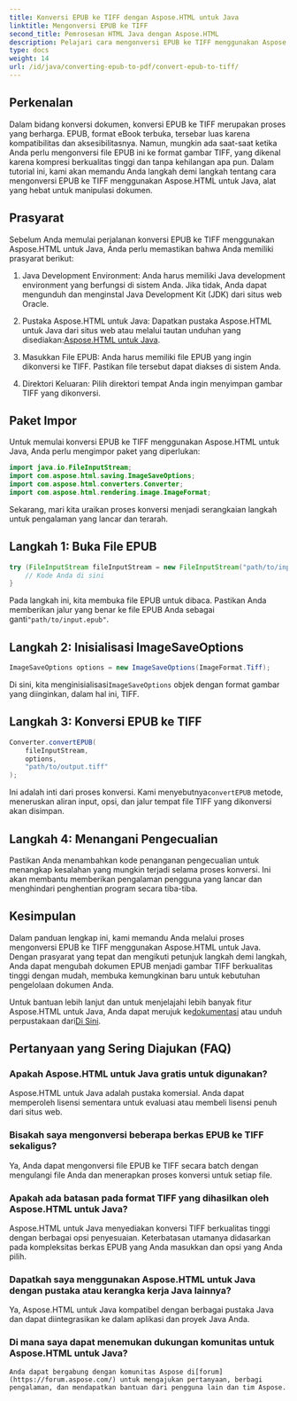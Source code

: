 ```yaml
---
title: Konversi EPUB ke TIFF dengan Aspose.HTML untuk Java
linktitle: Mengonversi EPUB ke TIFF
second_title: Pemrosesan HTML Java dengan Aspose.HTML
description: Pelajari cara mengonversi EPUB ke TIFF menggunakan Aspose.HTML untuk Java. Ikuti panduan langkah demi langkah kami untuk konversi dokumen berkualitas tinggi.
type: docs
weight: 14
url: /id/java/converting-epub-to-pdf/convert-epub-to-tiff/
---
```


## Perkenalan

Dalam bidang konversi dokumen, konversi EPUB ke TIFF merupakan proses yang berharga. EPUB, format eBook terbuka, tersebar luas karena kompatibilitas dan aksesibilitasnya. Namun, mungkin ada saat-saat ketika Anda perlu mengonversi file EPUB ini ke format gambar TIFF, yang dikenal karena kompresi berkualitas tinggi dan tanpa kehilangan apa pun. Dalam tutorial ini, kami akan memandu Anda langkah demi langkah tentang cara mengonversi EPUB ke TIFF menggunakan Aspose.HTML untuk Java, alat yang hebat untuk manipulasi dokumen.

## Prasyarat

Sebelum Anda memulai perjalanan konversi EPUB ke TIFF menggunakan Aspose.HTML untuk Java, Anda perlu memastikan bahwa Anda memiliki prasyarat berikut:

1. Java Development Environment: Anda harus memiliki Java development environment yang berfungsi di sistem Anda. Jika tidak, Anda dapat mengunduh dan menginstal Java Development Kit (JDK) dari situs web Oracle.

2.  Pustaka Aspose.HTML untuk Java: Dapatkan pustaka Aspose.HTML untuk Java dari situs web atau melalui tautan unduhan yang disediakan:[Aspose.HTML untuk Java](https://releases.aspose.com/html/java/).

3. Masukkan File EPUB: Anda harus memiliki file EPUB yang ingin dikonversi ke TIFF. Pastikan file tersebut dapat diakses di sistem Anda.

4. Direktori Keluaran: Pilih direktori tempat Anda ingin menyimpan gambar TIFF yang dikonversi.

## Paket Impor

Untuk memulai konversi EPUB ke TIFF menggunakan Aspose.HTML untuk Java, Anda perlu mengimpor paket yang diperlukan:

```java
import java.io.FileInputStream;
import com.aspose.html.saving.ImageSaveOptions;
import com.aspose.html.converters.Converter;
import com.aspose.html.rendering.image.ImageFormat;
```

Sekarang, mari kita uraikan proses konversi menjadi serangkaian langkah untuk pengalaman yang lancar dan terarah.


## Langkah 1: Buka File EPUB

```java
try (FileInputStream fileInputStream = new FileInputStream("path/to/input.epub")) {
    // Kode Anda di sini
}
```

Pada langkah ini, kita membuka file EPUB untuk dibaca. Pastikan Anda memberikan jalur yang benar ke file EPUB Anda sebagai ganti`"path/to/input.epub"`.

## Langkah 2: Inisialisasi ImageSaveOptions

```java
ImageSaveOptions options = new ImageSaveOptions(ImageFormat.Tiff);
```

 Di sini, kita menginisialisasi`ImageSaveOptions` objek dengan format gambar yang diinginkan, dalam hal ini, TIFF.

## Langkah 3: Konversi EPUB ke TIFF

```java
Converter.convertEPUB(
    fileInputStream,
    options,
    "path/to/output.tiff"
);
```

 Ini adalah inti dari proses konversi. Kami menyebutnya`convertEPUB` metode, meneruskan aliran input, opsi, dan jalur tempat file TIFF yang dikonversi akan disimpan.

## Langkah 4: Menangani Pengecualian

Pastikan Anda menambahkan kode penanganan pengecualian untuk menangkap kesalahan yang mungkin terjadi selama proses konversi. Ini akan membantu memberikan pengalaman pengguna yang lancar dan menghindari penghentian program secara tiba-tiba.

## Kesimpulan

Dalam panduan lengkap ini, kami memandu Anda melalui proses mengonversi EPUB ke TIFF menggunakan Aspose.HTML untuk Java. Dengan prasyarat yang tepat dan mengikuti petunjuk langkah demi langkah, Anda dapat mengubah dokumen EPUB menjadi gambar TIFF berkualitas tinggi dengan mudah, membuka kemungkinan baru untuk kebutuhan pengelolaan dokumen Anda.

Untuk bantuan lebih lanjut dan untuk menjelajahi lebih banyak fitur Aspose.HTML untuk Java, Anda dapat merujuk ke[dokumentasi](https://reference.aspose.com/html/java/) atau unduh perpustakaan dari[Di Sini](https://releases.aspose.com/html/java/).

## Pertanyaan yang Sering Diajukan (FAQ)

### Apakah Aspose.HTML untuk Java gratis untuk digunakan?
   Aspose.HTML untuk Java adalah pustaka komersial. Anda dapat memperoleh lisensi sementara untuk evaluasi atau membeli lisensi penuh dari situs web.

### Bisakah saya mengonversi beberapa berkas EPUB ke TIFF sekaligus?
   Ya, Anda dapat mengonversi file EPUB ke TIFF secara batch dengan mengulangi file Anda dan menerapkan proses konversi untuk setiap file.

### Apakah ada batasan pada format TIFF yang dihasilkan oleh Aspose.HTML untuk Java?
   Aspose.HTML untuk Java menyediakan konversi TIFF berkualitas tinggi dengan berbagai opsi penyesuaian. Keterbatasan utamanya didasarkan pada kompleksitas berkas EPUB yang Anda masukkan dan opsi yang Anda pilih.

### Dapatkah saya menggunakan Aspose.HTML untuk Java dengan pustaka atau kerangka kerja Java lainnya?
   Ya, Aspose.HTML untuk Java kompatibel dengan berbagai pustaka Java dan dapat diintegrasikan ke dalam aplikasi dan proyek Java Anda.

### Di mana saya dapat menemukan dukungan komunitas untuk Aspose.HTML untuk Java?
    Anda dapat bergabung dengan komunitas Aspose di[forum](https://forum.aspose.com/) untuk mengajukan pertanyaan, berbagi pengalaman, dan mendapatkan bantuan dari pengguna lain dan tim Aspose.
